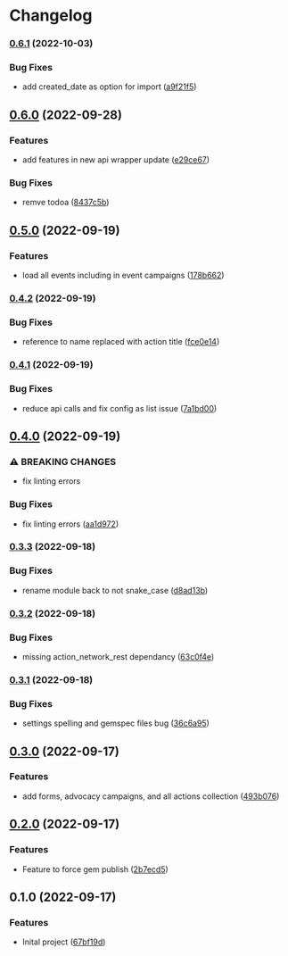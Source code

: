 # Changelog

### [0.6.1](https://www.github.com/joe-irving/jekyll-action-network/compare/v0.6.0...v0.6.1) (2022-10-03)


### Bug Fixes

* add created_date as option for import ([a9f21f5](https://www.github.com/joe-irving/jekyll-action-network/commit/a9f21f54696a36c0a80244ce9249e2996aa1dd7d))

## [0.6.0](https://www.github.com/joe-irving/jekyll-action-network/compare/v0.5.0...v0.6.0) (2022-09-28)


### Features

* add features in new api wrapper update ([e29ce67](https://www.github.com/joe-irving/jekyll-action-network/commit/e29ce67e63d612a30c493317c752441472c2d30b))


### Bug Fixes

* remve todoa ([8437c5b](https://www.github.com/joe-irving/jekyll-action-network/commit/8437c5bb4b71789d3321205096f97595899707fe))

## [0.5.0](https://www.github.com/joe-irving/jekyll-action-network/compare/v0.4.2...v0.5.0) (2022-09-19)


### Features

* load all events including in event campaigns ([178b662](https://www.github.com/joe-irving/jekyll-action-network/commit/178b662d8a6c7b43ad842594fc62dd3e00b97f5e))

### [0.4.2](https://www.github.com/joe-irving/jekyll-action-network/compare/v0.4.1...v0.4.2) (2022-09-19)


### Bug Fixes

* reference to name replaced with action title ([fce0e14](https://www.github.com/joe-irving/jekyll-action-network/commit/fce0e14961b28fa96ece0e69b41410982c1c564a))

### [0.4.1](https://www.github.com/joe-irving/jekyll-action-network/compare/v0.4.0...v0.4.1) (2022-09-19)


### Bug Fixes

* reduce api calls and fix config as list issue ([7a1bd00](https://www.github.com/joe-irving/jekyll-action-network/commit/7a1bd0098eca05dc3808febf2962eaa1f8b4b3b0))

## [0.4.0](https://www.github.com/joe-irving/jekyll-action-network/compare/v0.3.3...v0.4.0) (2022-09-19)


### ⚠ BREAKING CHANGES

* fix linting errors

### Bug Fixes

* fix linting errors ([aa1d972](https://www.github.com/joe-irving/jekyll-action-network/commit/aa1d972739a669d05762dc46043650e9454a6d81))

### [0.3.3](https://www.github.com/joe-irving/jekyll-action-network/compare/v0.3.2...v0.3.3) (2022-09-18)


### Bug Fixes

* rename module back to not snake_case ([d8ad13b](https://www.github.com/joe-irving/jekyll-action-network/commit/d8ad13b21187a042aa32929d6744dda428dea6aa))

### [0.3.2](https://www.github.com/joe-irving/jekyll-action-network/compare/v0.3.1...v0.3.2) (2022-09-18)


### Bug Fixes

* missing action_network_rest dependancy ([63c0f4e](https://www.github.com/joe-irving/jekyll-action-network/commit/63c0f4ec4a62c87be63e41d1a2f51bf9728ca821))

### [0.3.1](https://www.github.com/joe-irving/jekyll-action-network/compare/v0.3.0...v0.3.1) (2022-09-18)


### Bug Fixes

* settings spelling and gemspec files bug ([36c6a95](https://www.github.com/joe-irving/jekyll-action-network/commit/36c6a953c404ff8f5757ea83fd9aa1adb921c674))

## [0.3.0](https://www.github.com/joe-irving/jekyll-action-network/compare/v0.2.0...v0.3.0) (2022-09-17)


### Features

* add forms, advocacy campaigns, and all actions collection ([493b076](https://www.github.com/joe-irving/jekyll-action-network/commit/493b076e784f159a119a4a8424c54c4859a574dd))

## [0.2.0](https://www.github.com/joe-irving/jekyll-action-network/compare/v0.1.0...v0.2.0) (2022-09-17)


### Features

* Feature to force gem publish ([2b7ecd5](https://www.github.com/joe-irving/jekyll-action-network/commit/2b7ecd52ec0bd85d4765b8aeb13b1ddf25257c3a))

## 0.1.0 (2022-09-17)


### Features

* Inital project ([67bf19d](https://www.github.com/joe-irving/jekyll-action-network/commit/67bf19d03caafb9a3b90bbe6e940de75a8ec52a8))
